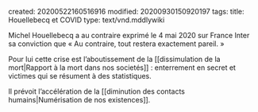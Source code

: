 created: 20200522160516916
modified: 20200930150920197
tags: 
title: Houellebecq et COVID
type: text/vnd.mddlywiki

Michel Houellebecq a au contraire exprimé le 4 mai 2020 sur France Inter sa conviction que « Au contraire, tout restera exactement pareil. » 

Pour lui cette crise est l’aboutissement de la [[dissimulation de la mort|Rapport à la mort dans nos societés]] : enterrement en secret et victimes qui se résument à des statistiques. 

Il prévoit l’accélération de la [[diminution des contacts humains|Numérisation de nos existences]].